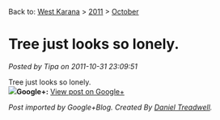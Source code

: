 Back to: [West Karana](/posts/westkarana.md) > [2011](/posts/2011/westkarana.md) > [October](./westkarana.md)
# Tree just looks so lonely.

*Posted by Tipa on 2011-10-31 23:09:51*

Tree just looks so lonely.  
[![](https://lh3.googleusercontent.com/-OdGCkoA0JWQ/Tq8qv6n48VI/AAAAAAAAPPM/FZMiVP82cXM/s0-d/IMG_0130.JPG)](https://lh3.googleusercontent.com/-OdGCkoA0JWQ/Tq8qv6n48VI/AAAAAAAAPPM/FZMiVP82cXM/s0-d/IMG_0130.JPG)**Google+:** [View post on Google+](https://plus.google.com/108460561201888322767/posts/gBnjCzeFNPN)

  
  
*Post imported by Google+Blog. Created By [Daniel Treadwell](http://minimali.se/).*
